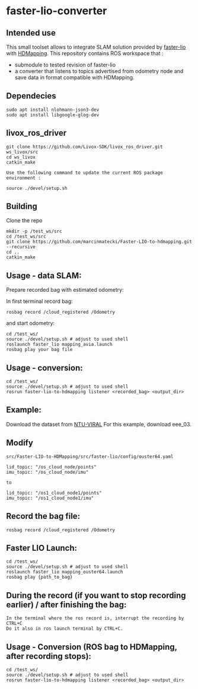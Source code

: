 # faster-lio-converter

## Intended use 

This small toolset allows to integrate SLAM solution provided by [faster-lio](https://github.com/gaoxiang12/faster-lio) with [HDMapping](https://github.com/MapsHD/HDMapping).
This repository contains ROS  workspace that :
  - submodule to tested revision of faster-lio
  - a converter that listens to topics advertised from odometry node and save data in format compatible with HDMapping.

## Dependecies
```shell
sudo apt install nlohmann-json3-dev
sudo apt install libgoogle-glog-dev
```

## livox_ros_driver

```shell
git clone https://github.com/Livox-SDK/livox_ros_driver.git ws_livox/src
cd ws_livox
catkin_make

Use the following command to update the current ROS package environment :

source ./devel/setup.sh
```
## Building

Clone the repo
```shell
mkdir -p /test_ws/src
cd /test_ws/src
git clone https://github.com/marcinmatecki/Faster-LIO-to-hdmapping.git --recursive
cd ..
catkin_make
```

## Usage - data SLAM:

Prepare recorded bag with estimated odometry:

In first terminal record bag:
```shell
rosbag record /cloud_registered /Odometry
```

and start odometry:
```shell 
cd /test_ws/
source ./devel/setup.sh # adjust to used shell
roslaunch faster_lio mapping_avia.launch
rosbag play your bag file
```

## Usage - conversion:

```shell
cd /test_ws/
source ./devel/setup.sh # adjust to used shell
rosrun faster-lio-to-hdmapping listener <recorded_bag> <output_dir>
```

## Example:

Download the dataset from [NTU-VIRAL](https://ntu-aris.github.io/ntu_viral_dataset/)
For this example, download eee_03.


## Modify
```shell
src/Faster-LIO-to-HDMapping/src/faster-lio/config/ouster64.yaml

lid_topic: "/os_cloud_node/points"
imu_topic: "/os_cloud_node/imu"

to

lid_topic: "/os1_cloud_node1/points"
imu_topic: "/os1_cloud_node1/imu"
```

## Record the bag file:

```shell
rosbag record /cloud_registered /Odometry
```

## Faster LIO Launch:

```shell
cd /test_ws/
source ./devel/setup.sh # adjust to used shell
roslaunch faster_lio mapping_ouster64.launch
rosbag play {path_to_bag}
```

## During the record (if you want to stop recording earlier) / after finishing the bag:

```shell
In the terminal where the ros record is, interrupt the recording by CTRL+C
Do it also in ros launch terminal by CTRL+C.
```

## Usage - Conversion (ROS bag to HDMapping, after recording stops):

```shell
cd /test_ws/
source ./devel/setup.sh # adjust to used shell
rosrun faster-lio-to-hdmapping listener <recorded_bag> <output_dir>
```
